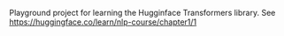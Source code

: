 Playground project for learning the Hugginface Transformers library. See https://huggingface.co/learn/nlp-course/chapter1/1